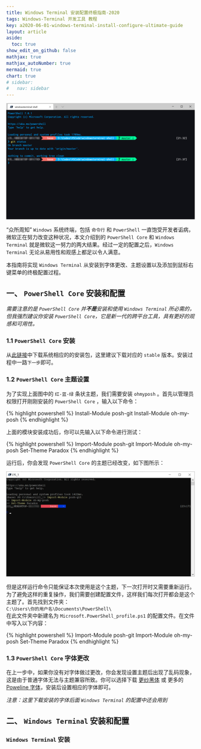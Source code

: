 ```yaml
---
title: Windows Terminal 安装配置终极指南-2020
tags: Windows-Terminal 开发工具 教程
key: a2020-06-01-windows-terminal-install-configure-ultimate-guide
layout: article
aside:
  toc: true
show_edit_on_github: false
mathjax: true
mathjax_autoNumber: true
mermaid: true
chart: true
# sidebar:
#   nav: sidebar
---
```

![Windows Terminal 配置结果](/_illustrations/2020-06-01_213803-windows_terminal_final_result.png)

“众所周知” `Windows` 系统终端，包括 `命令行` 和 `PowerShell` 一直饱受开发者诟病，微软正在努力改变这种状况，本文介绍到的 `PowerShell Core` 和 `Windows Terminal` 就是微软这一努力的两大结果。经过一定的配置之后，`Windows Terminal` 无论从易用性和观感上都足以令人满意。 

本指南将实现 `Windows Terminal` 从安装到字体更改、主题设置以及添加到鼠标右键菜单的终极配置过程。

## 一、 `PowerShell Core` 安装和配置
_需要注意的是 `PowerShell Core` 并**不是**安装和使用 `Windows Terminal` 所必需的，但我强烈建议你安装 `PowerShell Core`，它是新一代的跨平台工具，具有更好的观感和可用性。_
### 1.1 `PowerShell Core` 安装
从[此链接](https://github.com/PowerShell/PowerShell/blob/master/README.md)中下载系统相应的的安装包，这里建议下载对应的 `stable` 版本。安装过程中一路`下一步`即可。
### 1.2 `PowerShell Core` 主题设置
为了实现上面图中的 `红-蓝-绿` 条状主题，我们需要安装 `ohmyposh` 。首先以管理员权限打开刚刚安装的 `PowerShell Core` ，输入以下命令：

{% highlight powershell %}
Install-Module posh-git
Install-Module oh-my-posh
{% endhighlight %}

上面的模块安装成功后，你可以先输入以下命令进行测试：

{% highlight powershell %}
Import-Module posh-git
Import-Module oh-my-posh
Set-Theme Paradox
{% endhighlight %}

运行后，你会发现 `PowerShell Core` 的主题已经改变，如下图所示：

![PowerShell Core 主题设置结果](/_illustrations/2020-06-01_213803-powershell_core_set_theme_result.png)

但是这样运行命令只能保证本次使用是这个主题，下一次打开时又需要重新运行。为了避免这样的重复操作，我们需要创建配置文件，这样我们每次打开都会是这个主题了。首先找到文件夹：  
`C:\Users\你的用户名\Documents\PowerShell\`  
在此文件夹中新建名为 `Microsoft.PowerShell_profile.ps1` 的配置文件。在文件中写入以下内容：

{% highlight powershell %}
Import-Module posh-git
Import-Module oh-my-posh
Set-Theme Paradox
{% endhighlight %}

### 1.3 `PowerShell Core` 字体更改
在上一步中，如果你没有对字体做过更改，你会发现设置主题后出现了乱码现象，这是由于普通字体无法与主题兼容所致。你可以选择下载 [更纱黑体](https://mirrors.tuna.tsinghua.edu.cn/github-release/be5invis/Sarasa-Gothic/) 或 更多的 [Poweline 字体](https://github.com/powerline/fonts)，安装后设置相应的字体即可。

_注意：这里下载安装的字体后面 `Windows Terminal` 的配置中还会用到_

## 二、 `Windows Terminal` 安装和配置
###  `Windows Terminal` 安装
